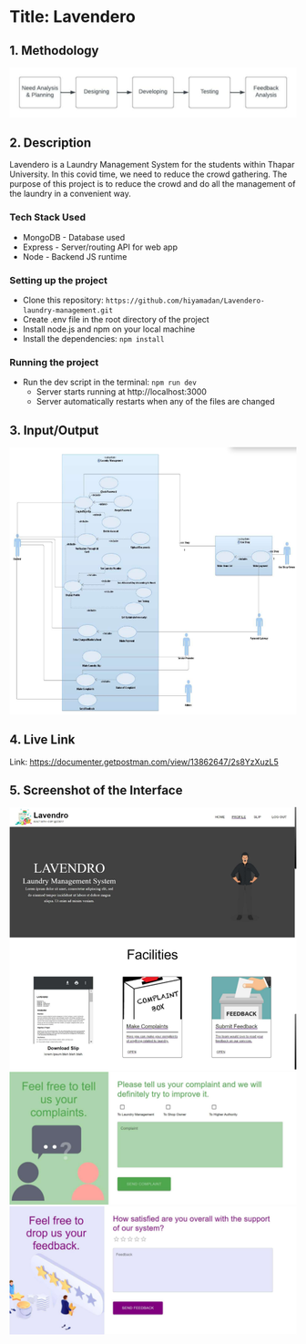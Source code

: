 # Title: Lavendero

## 1. Methodology

![](readme_images/Methodology.png)

## 2. Description
Lavendero is a Laundry Management System for the students within Thapar University. In this covid time, we need to reduce the crowd gathering. The purpose of this project is to reduce the crowd and do all the management of the laundry in a convenient way. 


### Tech Stack Used

- MongoDB - Database used
- Express - Server/routing API for web app
- Node - Backend JS runtime

### Setting up the project

- Clone this repository: `https://github.com/hiyamadan/Lavendero-laundry-management.git`
- Create .env file in the root directory of the project
- Install node.js and npm on your local machine
- Install the dependencies: `npm install`

### Running the project

- Run the dev script in the terminal: `npm run dev`
  - Server starts running at http://localhost:3000
  - Server automatically restarts when any of the files are changed

## 3. Input/Output

![](readme_images/use_case.png)

## 4. Live Link

Link: https://documenter.getpostman.com/view/13862647/2s8YzXuzL5

## 5. Screenshot of the Interface

![](readme_images/ui1.png)
![](readme_images/ui2.png)
![](readme_images/ui3.png)
